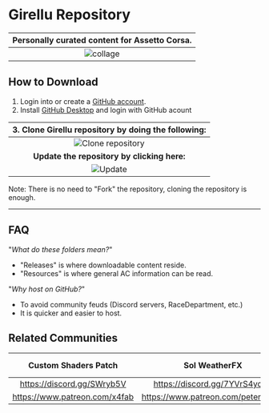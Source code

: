 # Girellu Repository

| Personally curated content for Assetto Corsa. |
|:---:|
| ![collage](https://user-images.githubusercontent.com/90503800/141666780-5d8b549d-25ec-4193-a985-856c1b724bbe.png) |

## How to Download
1. Login into or create a [GitHub account](https://github.com/login).
2. Install [GitHub Desktop](https://desktop.github.com/) and login with  GitHub acount

| 3. Clone Girellu repository by doing the following: |
|:---:|
| ![Clone repository](https://user-images.githubusercontent.com/90503800/138541908-35d4f89e-1bbe-4f2d-a99a-af3f6a083716.png) |
| **Update the repository by clicking here:** |
| ![Update](https://user-images.githubusercontent.com/90503800/138611389-dfbdcadc-48e2-4d20-8e1b-2b72b511f338.png) |
Note: There is no need to "Fork" the repository, cloning the repository is enough.

___
## FAQ
"*What do these folders mean?*"
* "Releases" is where downloadable content reside.
* "Resources" is where general AC information can be read.

"*Why host on GitHub?*"
* To avoid community feuds (Discord servers, RaceDepartment, etc.)
* It is quicker and easier to host.

## Related Communities
Custom Shaders Patch | Sol WeatherFX | Girellu (Troubleshooting and help)
|:---:|:---:|:---:|
https://discord.gg/SWryb5V | https://discord.gg/7YVrS4ydaA | https://discord.gg/jgG738MtCe
https://www.patreon.com/x4fab | https://www.patreon.com/peterboese | -
